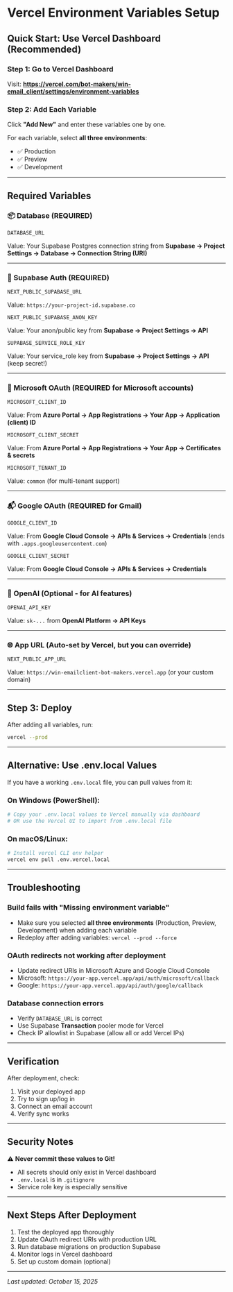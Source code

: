 # Vercel Environment Variables Setup

## Quick Start: Use Vercel Dashboard (Recommended)

### Step 1: Go to Vercel Dashboard

Visit: **https://vercel.com/bot-makers/win-email_client/settings/environment-variables**

### Step 2: Add Each Variable

Click **"Add New"** and enter these variables one by one.

For each variable, select **all three environments**:

- ✅ Production
- ✅ Preview
- ✅ Development

---

## Required Variables

### 📦 Database (REQUIRED)

```
DATABASE_URL
```

Value: Your Supabase Postgres connection string from **Supabase → Project Settings → Database → Connection String (URI)**

---

### 🔐 Supabase Auth (REQUIRED)

```
NEXT_PUBLIC_SUPABASE_URL
```

Value: `https://your-project-id.supabase.co`

```
NEXT_PUBLIC_SUPABASE_ANON_KEY
```

Value: Your anon/public key from **Supabase → Project Settings → API**

```
SUPABASE_SERVICE_ROLE_KEY
```

Value: Your service_role key from **Supabase → Project Settings → API** (keep secret!)

---

### 📧 Microsoft OAuth (REQUIRED for Microsoft accounts)

```
MICROSOFT_CLIENT_ID
```

Value: From **Azure Portal → App Registrations → Your App → Application (client) ID**

```
MICROSOFT_CLIENT_SECRET
```

Value: From **Azure Portal → App Registrations → Your App → Certificates & secrets**

```
MICROSOFT_TENANT_ID
```

Value: `common` (for multi-tenant support)

---

### 📬 Google OAuth (REQUIRED for Gmail)

```
GOOGLE_CLIENT_ID
```

Value: From **Google Cloud Console → APIs & Services → Credentials** (ends with `.apps.googleusercontent.com`)

```
GOOGLE_CLIENT_SECRET
```

Value: From **Google Cloud Console → APIs & Services → Credentials**

---

### 🤖 OpenAI (Optional - for AI features)

```
OPENAI_API_KEY
```

Value: `sk-...` from **OpenAI Platform → API Keys**

---

### 🌐 App URL (Auto-set by Vercel, but you can override)

```
NEXT_PUBLIC_APP_URL
```

Value: `https://win-emailclient-bot-makers.vercel.app` (or your custom domain)

---

## Step 3: Deploy

After adding all variables, run:

```bash
vercel --prod
```

---

## Alternative: Use .env.local Values

If you have a working `.env.local` file, you can pull values from it:

### On Windows (PowerShell):

```powershell
# Copy your .env.local values to Vercel manually via dashboard
# OR use the Vercel UI to import from .env.local file
```

### On macOS/Linux:

```bash
# Install vercel CLI env helper
vercel env pull .env.vercel.local
```

---

## Troubleshooting

### Build fails with "Missing environment variable"

- Make sure you selected **all three environments** (Production, Preview, Development) when adding each variable
- Redeploy after adding variables: `vercel --prod --force`

### OAuth redirects not working after deployment

- Update redirect URIs in Microsoft Azure and Google Cloud Console
- Microsoft: `https://your-app.vercel.app/api/auth/microsoft/callback`
- Google: `https://your-app.vercel.app/api/auth/google/callback`

### Database connection errors

- Verify `DATABASE_URL` is correct
- Use Supabase **Transaction** pooler mode for Vercel
- Check IP allowlist in Supabase (allow all or add Vercel IPs)

---

## Verification

After deployment, check:

1. Visit your deployed app
2. Try to sign up/log in
3. Connect an email account
4. Verify sync works

---

## Security Notes

⚠️ **Never commit these values to Git!**

- All secrets should only exist in Vercel dashboard
- `.env.local` is in `.gitignore`
- Service role key is especially sensitive

---

## Next Steps After Deployment

1. Test the deployed app thoroughly
2. Update OAuth redirect URIs with production URL
3. Run database migrations on production Supabase
4. Monitor logs in Vercel dashboard
5. Set up custom domain (optional)

---

_Last updated: October 15, 2025_
